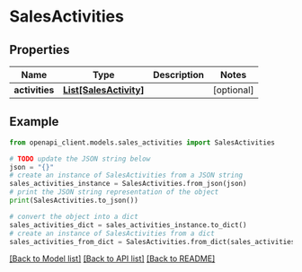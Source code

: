 # SalesActivities


## Properties

Name | Type | Description | Notes
------------ | ------------- | ------------- | -------------
**activities** | [**List[SalesActivity]**](SalesActivity.md) |  | [optional] 

## Example

```python
from openapi_client.models.sales_activities import SalesActivities

# TODO update the JSON string below
json = "{}"
# create an instance of SalesActivities from a JSON string
sales_activities_instance = SalesActivities.from_json(json)
# print the JSON string representation of the object
print(SalesActivities.to_json())

# convert the object into a dict
sales_activities_dict = sales_activities_instance.to_dict()
# create an instance of SalesActivities from a dict
sales_activities_from_dict = SalesActivities.from_dict(sales_activities_dict)
```
[[Back to Model list]](../README.md#documentation-for-models) [[Back to API list]](../README.md#documentation-for-api-endpoints) [[Back to README]](../README.md)


